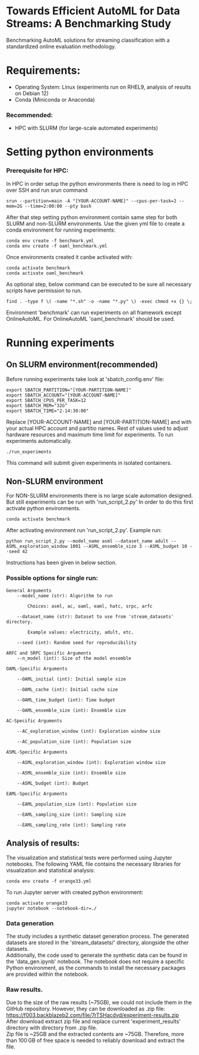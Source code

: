 # Towards Efficient AutoML for Data Streams: A Benchmarking Study 
Benchmarking AutoML solutions for streaming classification with a standardized online evaluation methodology.


# Requirements:
- Operating System: Linux (experiments run on RHEL9, analysis of results on Debian 12)  
- Conda (Miniconda or Anaconda)

### Recommended:
- HPC with SLURM (for large-scale automated experiments)  

# Setting python environments
### Prerequisite for HPC:
In HPC in order setup the python environments there is need to log in HPC over SSH and run srun command
```
srun --partition=main -A "[YOUR-ACCOUNT-NAME]" --cpus-per-task=2 --mem=2G --time=2:00:00 --pty bash
```
After that step setting python environment contain same step for both SLURM and non-SLURM environments.
Use the given yml file to create a conda environment for running experiments:
```
conda env create -f benchmark.yml 
conda env create -f oaml_benchmark.yml 
```
Once environments created it canbe activated with:
```
conda activate benchmark
conda activate oaml_benchmark
```
As optional step, below command can be executed to be sure all necessary scripts have permission to run.
```
find . -type f \( -name "*.sh" -o -name "*.py" \) -exec chmod +x {} \;
```
Environment 'benchmark' can run experiments on all framework except OnlineAutoML. For OnlineAutoML 'oaml_benchmark' should be used.
# Running experiments
## On SLURM environment(recommended)
Before running experiments take look at 'sbatch_config.env' file:
```
export SBATCH_PARTITION="[YOUR-PARTITION-NAME]"
export SBATCH_ACCOUNT="[YOUR-ACCOUNT-NAME]"
export SBATCH_CPUS_PER_TASK=12
export SBATCH_MEM="32G"
export SBATCH_TIME="2-14:30:00"
```
Replace [YOUR-ACCOUNT-NAME] and [YOUR-PARTITION-NAME] and with your actual HPC account and partitio names. Rest of values used to adjust hardware resources and maximum time limit for experiments.
To run experiments automatically. 
```
./run_experiments
```
This command will submit given experiments in isolated containers.
## Non-SLURM environment
For NON-SLURM environments there is no large scale automation designed. But still experiments can be run with 'run_script_2.py'
In order to do this first activate python environments. 
```
conda activate benchmark
```
After activating environment run 'run_script_2.py'. Example run:
```
python run_script_2.py --model_name asml --dataset_name adult --ASML_exploration_window 1001 --ASML_ensemble_size 3 --ASML_budget 10 --seed 42 
```
Instructions has been given in below section.
### Possible options for single run:
```
General Arguments
    --model_name (str): Algorithm to run

        Choices: asml, ac, oaml, eaml, hatc, srpc, arfc

    --dataset_name (str): Dataset to use from 'stream_datasets' directory.

        Example values: electricity, adult, etc.

    --seed (int): Random seed for reproducibility

ARFC and SRPC Specific Arguments
    --n_model (int): Size of the model ensemble

OAML-Specific Arguments

    --OAML_initial (int): Initial sample size

    --OAML_cache (int): Initial cache size

    --OAML_time_budget (int): Time budget

    --OAML_ensemble_size (int): Ensemble size

AC-Specific Arguments

    --AC_exploration_window (int): Exploration window size

    --AC_population_size (int): Population size

ASML-Specific Arguments

    --ASML_exploration_window (int): Exploration window size

    --ASML_ensemble_size (int): Ensemble size

    --ASML_budget (int): Budget

EAML-Specific Arguments

    --EAML_population_size (int): Population size

    --EAML_sampling_size (int): Sampling size

    --EAML_sampling_rate (int): Sampling rate
```

## Analysis of results:
The visualization and statistical tests were performed using Jupyter notebooks.
The following YAML file contains the necessary libraries for visualization and statistical analysis:
```
conda env create -f orange33.yml
```
To run Jupyter server with created python environment:
```
conda activate orange33
jupyter notebook --notebook-dir=./
```
### Data generation
The study includes a synthetic dataset generation process. The generated datasets are stored in the 'stream_datasets/' directory, alongside the other datasets. <br>
Additionally, the code used to generate the synthetic data can be found in the 'data_gen.ipynb' notebook. The notebook does not require a specific Python environment, as the commands to install the necessary packages are provided within the notebook.


### Raw results.
Due to the size of the raw results (~75GB), we could not include them in the GitHub repository. However, they can be downloaded as .zip file: <br>
https://f003.backblazeb2.com/file/7rTSHacdvd/experiment-results.zip  <br>
After download extract zip file and replace current 'experiment_results' directory with directory from .zip file. <br>
Zip file is ~25GB and the extracted contents are ~75GB. Therefore, more than 100 GB of free space is needed to reliably download and extract the file.
